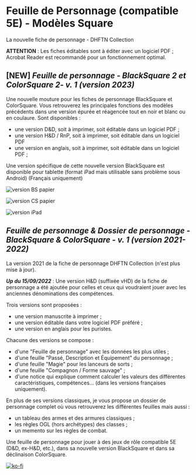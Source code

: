 # Feuille de Personnage (compatible 5E) - Modèles Square
La nouvelle fiche de personnage - DHFTN Collection

**ATTENTION** : Les fiches éditables sont à éditer avec un logiciel PDF ; Acrobat Reader est recommandé pour un fonctionnement optimal.

## [NEW] _Feuille de personnage - BlackSquare 2 et ColorSquare 2- v. 1 (version 2023)_

Une nouvelle mouture pour les fiches de personnage BlackSquare et ColorSquare. Vous retrouverez les principales fonctions des modèles précédents dans une version épurée et réagencée tout en noir et blanc ou en coulaure.
Sont disponibles : 
- une version D&D, soit à imprimer, soit éditable dans un logiciel PDF ;
- une version H&D / RnP, soit à imprimer, soit éditable dans un logiciel PDF
- une version en anglais, soit à imprimer, soit éditable dans un logiciel PDF ;

Une version spécifique de cette nouvelle version BlackSquare est disponible pour tablette (format iPad mais utilisable sans problème sous Android) (Français uniquement)

![version BS papier](https://black-book-editions.fr/contenu/users/78375/image/mockup.jpg)

![version CS papier](https://black-book-editions.fr/contenu/users/78375/image/cs2.jpg)

![version iPad](https://black-book-editions.fr/contenu/users/78375/image/bs_ipad_mockup.jpg)

## _Feuille de personnage & Dossier de personnage - BlackSquare & ColorSquare - v. 1 (version 2021-2022)_
La version 2021 de la fiche de personnage DHFTN Collection (n'est plus mise à jour). 

***Up du 15/09/2022*** : Une version H&D (suffixée vHD) de la fiche de personnage a été ajoutée pour celles et ceux qui voudraient jouer avec les anciennes dénominations des compétences. 

Trois versions sont proposées : 
- une version manuscrite à imprimer ;
- une version éditable dans votre logiciel PDF préféré ;
- une version en anglais pour les puristes.

Chacune des versions se compose : 
- d'une "Feuille de personnage" avec les données les plus utiles ;
- d'une feuille "Passé, Description et Équipement" du personnage ;
- d'une feuille "Magie" pour les lanceurs de sorts ;
- d'une feuille "Compagnon / Forme sauvage" ;
- d'une notice qui explique comment calculer les valeurs des différentes caractéristiques, compétences... (dans les versions françaises uniquement).

En plus de ses versions classiques, je vous propose un dossier de personnage complet où vous retrouverez les différentes feuilles mais aussi : 
- un tableau des armes et des armures classiques ;
- les règles OGL (hors archétypes) des classes ;
- un memento sur les règles de combat.


Une feuille de personnage pour jouer à des jeux de rôle compatible 5E (D&D, ex-H&D, etc.), dans sa nouvelle version BlackSquare et dans sa déclinaison ColorSquare.

[![ko-fi](https://ko-fi.com/img/githubbutton_sm.svg)](https://ko-fi.com/X8X047X1L)
